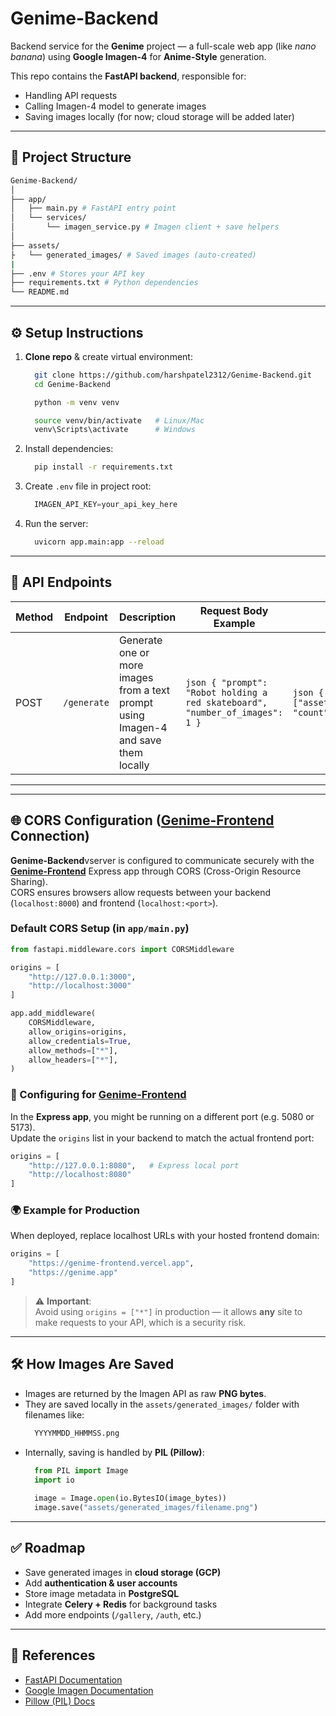 # Genime-Backend

Backend service for the **Genime** project — a full-scale web app (like *nano banana*) using **Google Imagen-4** for **Anime-Style** generation.  

This repo contains the **FastAPI backend**, responsible for:
- Handling API requests  
- Calling Imagen-4 model to generate images  
- Saving images locally (for now; cloud storage will be added later)  

---

## 📂 Project Structure
```bash
Genime-Backend/
│
├── app/
│   ├── main.py # FastAPI entry point
│   └── services/
│       └── imagen_service.py # Imagen client + save helpers
│
├── assets/
├   └── generated_images/ # Saved images (auto-created)
|
├── .env # Stores your API key
├── requirements.txt # Python dependencies
└── README.md
```

---

## ⚙️ Setup Instructions

1. **Clone repo** & create virtual environment:
   ```bash
     git clone https://github.com/harshpatel2312/Genime-Backend.git
     cd Genime-Backend
   
     python -m venv venv
   
     source venv/bin/activate   # Linux/Mac
     venv\Scripts\activate      # Windows
   ```

2. Install dependencies:
   ```bash
     pip install -r requirements.txt
   ```

3. Create `.env` file in project root:
   ```python
     IMAGEN_API_KEY=your_api_key_here
   ```

4. Run the server:
   ```bash
     uvicorn app.main:app --reload
   ```

---

## 🚀 API Endpoints

| Method | Endpoint     | Description                                                | Request Body Example | Response Example |
|--------|-------------|------------------------------------------------------------|----------------------|------------------|
| POST   | `/generate` | Generate one or more images from a text prompt using Imagen-4 and save them locally | ```json { "prompt": "Robot holding a red skateboard", "number_of_images": 1 } ``` | ```json { "status": "success", "files": ["assets/generated_images/20250916_175422.png"], "count": 1 } ``` |

---

---

## 🌐 CORS Configuration ([Genime-Frontend](https://github.com/harshpatel2312/Genime-Frontend) Connection)

**Genime-Backend**vserver is configured to communicate securely with the **[Genime-Frontend](https://github.com/harshpatel2312/Genime-Frontend)** Express app through CORS (Cross-Origin Resource Sharing).  
CORS ensures browsers allow requests between your backend (`localhost:8000`) and frontend (`localhost:<port>`).

### Default CORS Setup (in `app/main.py`)
```python
from fastapi.middleware.cors import CORSMiddleware

origins = [
    "http://127.0.0.1:3000",
    "http://localhost:3000"
]

app.add_middleware(
    CORSMiddleware,
    allow_origins=origins,
    allow_credentials=True,
    allow_methods=["*"],
    allow_headers=["*"],
)
```

### 🧩 Configuring for [Genime-Frontend](https://github.com/harshpatel2312/Genime-Frontend)

In the **Express app**, you might be running on a different port (e.g. 5080 or 5173).  
Update the `origins` list in your backend to match the actual frontend port:
```python
origins = [
    "http://127.0.0.1:8080",   # Express local port
    "http://localhost:8080"
]
```

### 🌍 Example for Production

When deployed, replace localhost URLs with your hosted frontend domain:
```python
origins = [
    "https://genime-frontend.vercel.app",
    "https://genime.app"
]
```
> ⚠️ **Important**:  
Avoid using `origins = ["*"]` in production — it allows **any** site to make requests to your API, which is a security risk.

---

## 🛠️ How Images Are Saved

- Images are returned by the Imagen API as raw **PNG bytes**.
- They are saved locally in the `assets/generated_images/` folder with filenames like:
  ```bash
    YYYYMMDD_HHMMSS.png
  ```
- Internally, saving is handled by **PIL (Pillow)**:
  ```python
    from PIL import Image
    import io
    
    image = Image.open(io.BytesIO(image_bytes))
    image.save("assets/generated_images/filename.png")
  ```

---

## ✅ Roadmap
- Save generated images in **cloud storage (GCP)**
- Add **authentication & user accounts**
- Store image metadata in **PostgreSQL**
- Integrate **Celery + Redis** for background tasks
- Add more endpoints (`/gallery`, `/auth`, etc.)

---

## 📖 References
- [FastAPI Documentation](https://fastapi.tiangolo.com/)
- [Google Imagen Documentation](https://ai.google.dev/gemini-api/docs/imagen)
- [Pillow (PIL) Docs](https://pillow.readthedocs.io/en/stable/)
